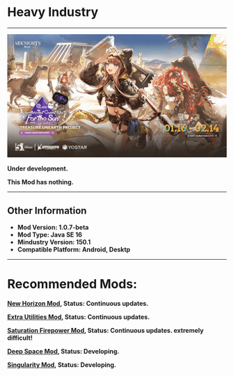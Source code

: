 # Heavy Industry

---

![Logo](assets/other/cover-desktop.png)

**Under development.**

**This Mod has nothing.**

---

## Other Information

+ **Mod Version: 1.0.7-beta**
+ **Mod Type: Java SE 16**
+ **Mindustry Version: 150.1**
+ **Compatible Platform: Android, Desktp**

---

# Recommended Mods:

**[New Horizon Mod](https://github.com/Yuria-Shikibe/NewHorizonMod), Status: Continuous updates.**

**[Extra Utilities Mod](https://github.com/guiYMOUR/mindustry-Extra-Utilities-mod), Status: Continuous updates.**

**[Saturation Firepower Mod](https://github.com/RA2EXE/Saturation-Firepower), Status: Continuous updates. extremely difficult!**

**[Deep Space Mod](https://github.com/Icexuegao/DeepSpace), Status: Developing.**

**[Singularity Mod](https://github.com/EB-wilson/Singularity), Status: Developing.**